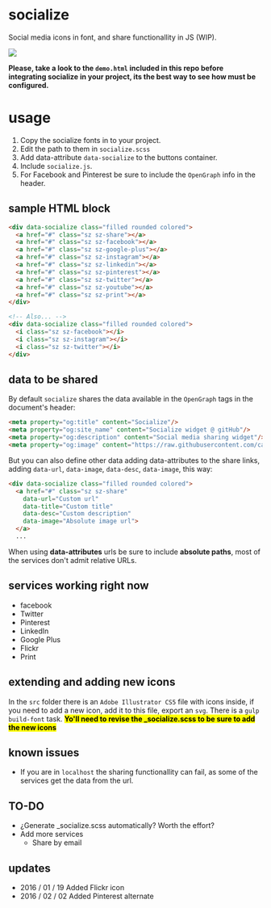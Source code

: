 # socialize
Social media icons in font, and share functionallity in JS (WIP).

<img src="https://raw.githubusercontent.com/carloscabo/socialize/master/snapshot.png">

**Please, take a look to the `demo.html` included in this repo before integrating socialize in your project, its the best way to see how must be configured.**

# usage
1. Copy the socialize fonts in to your project.
2. Edit the path to them in `socialize.scss`
3. Add data-attribute `data-socialize` to the buttons container.
4. Include `socialize.js`.
5. For Facebook and Pinterest be sure to include the `OpenGraph` info in the header.

## sample HTML block
````html
<div data-socialize class="filled rounded colored">
  <a href="#" class="sz sz-share"></a>
  <a href="#" class="sz sz-facebook"></a>
  <a href="#" class="sz sz-google-plus"></a>
  <a href="#" class="sz sz-instagram"></a>
  <a href="#" class="sz sz-linkedin"></a>
  <a href="#" class="sz sz-pinterest"></a>
  <a href="#" class="sz sz-twitter"></a>
  <a href="#" class="sz sz-youtube"></a>
  <a href="#" class="sz sz-print"></a>
</div>

<!-- Also... -->
<div data-socialize class="filled rounded colored">
  <i class="sz sz-facebook"></i>
  <i class="sz sz-instagram"></i>
  <i class="sz sz-twitter"></i>
</div>
````

## data to be shared

By default `socialize` shares the data available in the `OpenGraph` tags in the document's header:

````html
<meta property="og:title" content="Socialize"/>
<meta property="og:site_name" content="Socialize widget @ gitHub"/>
<meta property="og:description" content="Social media sharing widget"/>
<meta property="og:image" content="https://raw.githubusercontent.com/carloscabo/socialize/master/snapshot.png"/>
````

But you can also define other data adding data-attributes to the share links, adding `data-url`, `data-image`, `data-desc`, `data-image`, this way:
````html
<div data-socialize class="filled rounded colored">
  <a href="#" class="sz sz-share"
    data-url="Custom url"
    data-title="Custom title"
    data-desc="Custom description"
    data-image="Absolute image url">
  </a>
  ...
````

When using **data-attributes** urls be sure to include **absolute paths**, most of the services don't admit relative URLs.

## services working right now

- facebook
- Twitter
- Pinterest
- LinkedIn
- Google Plus
- Flickr
- Print

## extending and adding new icons

In the `src` folder there is an `Adobe Illustrator CS5` file with icons inside, if you need to add a new icon, add it to this file, export an `svg`. There is a `gulp build-font` task. <mark>**Yo'll need to revise the _socialize.scss to be sure to add the new icons**</mark>

## known issues

- If you are in `localhost` the sharing functionallity can fail, as some of the services get the data from the url.

## TO-DO
- ¿Generate _socialize.scss automatically? Worth the effort?
- Add more services
  - Share by email

## updates
- 2016 / 01 / 19 Added Flickr icon
- 2016 / 02 / 02 Added Pinterest alternate
